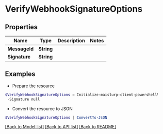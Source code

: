 # VerifyWebhookSignatureOptions
## Properties

Name | Type | Description | Notes
------------ | ------------- | ------------- | -------------
**MessageId** | **String** |  | 
**Signature** | **String** |  | 

## Examples

- Prepare the resource
```powershell
$VerifyWebhookSignatureOptions = Initialize-maislurp-client-powershellVerifyWebhookSignatureOptions  -MessageId null `
 -Signature null
```

- Convert the resource to JSON
```powershell
$VerifyWebhookSignatureOptions | ConvertTo-JSON
```

[[Back to Model list]](../README#documentation-for-models) [[Back to API list]](../README#documentation-for-api-endpoints) [[Back to README]](../README)

